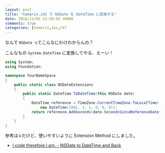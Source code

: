 ```yaml
---
layout: post
title: "Xamarin.iOS で NSDate を DateTime に変換する"
date: 2016/11/02 23:59:59 +0900
comments: true
categories: [Xamarin,ios,C#]
---
```

なんで ``NSDate`` ってこんなにわけわからんの？

<!--more-->

こんなもの ``System.DateTime`` に変換してやる、えーい！

```csharp
using System;
using Foundation;

namespace YourNameSpace
{
    public static class NSDateExtensions
    {
        public static DateTime ToDateTime(this NSDate date)
        {
            DateTime reference = TimeZone.CurrentTimeZone.ToLocalTime(
                new DateTime(2001, 1, 1, 0, 0, 0));
            return reference.AddSeconds(date.SecondsSinceReferenceDate);
        }
    }
}

```

参考は↓だけど、使いやすいように Extension Method にしました。

* [I code therefore I am. - NSDate to DateTime and Back](http://sourcerer.tumblr.com/post/502919332/nsdate-to-datetime-and-back)


